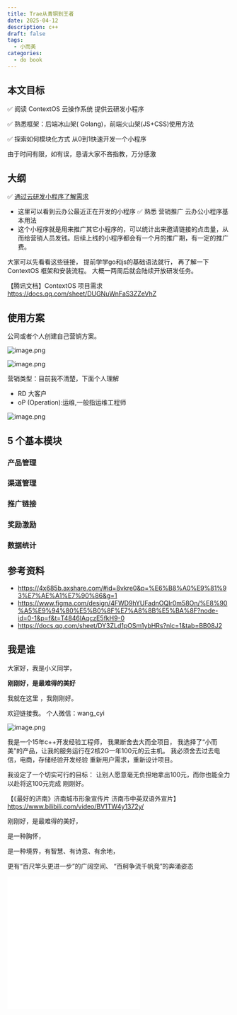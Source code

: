 ```yaml
---
title: Trae从青铜到王者
date: 2025-04-12
description: c++
draft: false
tags:
  - 小而美
categories:
  - do book
---
```

## 本文目标

✅ 阅读 ContextOS 云操作系统 提供云研发小程序

✅ 熟悉框架：后端冰山架( Golang)，前端火山架(JS+CSS)使用方法

✅ 探索如何模块化方式 从0到1快速开发一个小程序

由于时间有限，如有误，恳请大家不吝指教，万分感激



##  大纲


✅  [通过云研发小程序了解需求](https://web.shylinux.com/s/20240903-operation/c/web.team.production.portal?story_uid=38bf9b1f9ca309e54bc2fe1c3e8a21d2&debug=true#38bf9b1f9ca309e54bc2fe1c3e8a21d2:web.team.production.plan:)

- 这里可以看到云办公最近正在开发的小程序
✅  熟悉 营销推广 云办公小程序基本用法
- 这个小程序就是用来推广其它小程序的，可以统计出来邀请链接的点击量，从而给营销人员发钱。后续上线的小程序都会有一个月的推广期，有一定的推广费。


大家可以先看看这些链接，
提前学学go和js的基础语法就行，
再了解一下ContextOS 框架和安装流程。
大概一两周后就会陆续开放研发任务。


【腾讯文档】ContextOS 项目需求
https://docs.qq.com/sheet/DUGNuWnFaS3ZZeVhZ


## 使用方案


 公司或者个人创建自己营销方案。
 
![image.png](https://s2.loli.net/2025/06/03/PwWNlnY9bshQM6J.png)


![image.png](https://s2.loli.net/2025/06/03/yXDcwgrmTspv8uU.png)


营销类型：目前我不清楚，下面个人理解
- RD 大客户
- oP (Operation):运维,一般指运维工程师


![image.png](https://s2.loli.net/2025/06/03/KJRshXQ7i4SvDWz.png)



##  5 个基本模块

### 产品管理

### 渠道管理
### 推广链接

### 奖励激励
### 数据统计
	
## 参考资料
- https://4x685b.axshare.com/#id=8vkre0&p=%E6%B8%A0%E9%81%93%E7%AE%A1%E7%90%86&g=1
- https://www.figma.com/design/4FWD9hYUFadnOQIr0m58On/%E8%90%A5%E9%94%80%E5%B0%8F%E7%A8%8B%E5%BA%8F?node-id=0-1&p=f&t=T4846lAqczE5fkH9-0
- https://docs.qq.com/sheet/DY3ZLd1pOSm1ybHRs?nlc=1&tab=BB08J2


## 我是谁

大家好，我是小义同学，

**刚刚好，是最难得的美好**

我就在这里 ，我刚刚好。

欢迎链接我。 个人微信：wang_cyi


![image.png](https://s2.loli.net/2025/04/03/1Qbo8463tKEqkeT.png)


我是一个15年c++开发经验工程师，
我果断舍去大而全项目，
我选择了“小而美”的产品，让我的服务运行在2核2G一年100元的云主机。
我必须舍去过去电信，电商，存储经验开发经验
重新用户需求，重新设计项目。

我设定了一个切实可行的目标：
让别人愿意毫无负担地拿出100元，而你也能全力以赴将这100元完成
刚刚好。

【《最好的济南》济南城市形象宣传片 济南市中英双语外宣片】
https://www.bilibili.com/video/BV1TW4y1372y/

刚刚好，是最难得的美好，

是一种胸怀，

是一种境界，有智慧、有诗意、有余地，

更有“百尺竿头更进一步”的广阔空间、
“百舸争流千帆竞”的奔涌姿态
<iframe src="//player.bilibili.com/player.html?isOutside=true&aid=947706170&bvid=BV1TW4y1372y&cid=1001200489&p=1" scrolling="no" border="0" frameborder="no" framespacing="0" allowfullscreen="true"></iframe>

<iframe src="//player.bilibili.com/player.html?isOutside=true&aid=947706170&bvid=BV1TW4y1372y&cid=1001200489&p=1" scrolling="no" border="0" frameborder="no" framespacing="0" allowfullscreen="true"></iframe>






